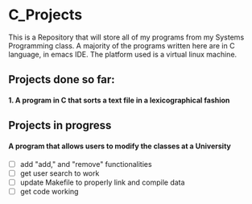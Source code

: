 # C_Projects

This is a Repository that will store all of my programs from my Systems Programming class.
A majority of the programs written here are in C language, in emacs IDE.
The platform used is a virtual linux machine.



## Projects done so far:
#### 1. A program in C that sorts a text file in a lexicographical fashion

## Projects in progress
#### A program that allows users to modify the classes at a University
- [ ] add "add," and "remove" functionalities
- [ ] get user search to work
- [ ] update Makefile to properly link and compile data
- [ ] get code working
